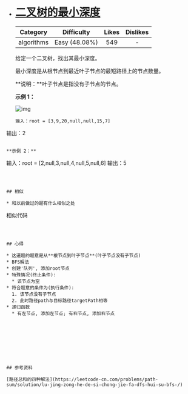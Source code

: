 * # [二叉树的最小深度](https://leetcode-cn.com/problems/minimum-depth-of-binary-tree/description/)

  |  Category  |  Difficulty   | Likes | Dislikes |
  | :--------: | :-----------: | :---: | :------: |
  | algorithms | Easy (48.08%) |  549  |    -     |

  给定一个二叉树，找出其最小深度。

  最小深度是从根节点到最近叶子节点的最短路径上的节点数量。

  **说明：**叶子节点是指没有子节点的节点。

   

  **示例 1：**

  ![img](https://assets.leetcode.com/uploads/2020/10/12/ex_depth.jpg)

  
  
  ```
  输入：root = [3,9,20,null,null,15,7]
输出：2
  ```

  **示例 2：**
  
  ```
  输入：root = [2,null,3,null,4,null,5,null,6]
  输出：5
  ```



## 相似

* 和以前做过的题有什么相似之处

  ```
  相似代码
  ```

  

## 心得

* 这道题的题意是从**根节点到叶子节点**(叶子节点没有子节点)
  * BFS解法
  * 创建'队列', 添加root节点
  * 特殊情况(终止条件):
    * 该节点为空
  * 符合题意的条件为(执行条件):
    1. 该节点没有子节点
    2. 此时路径path与目标路径targetPath相等
  * 递归函数
    * 有左节点, 添加左节点; 有右节点, 添加右节点





​	



## 参考资料

[路径总和的四种解法](https://leetcode-cn.com/problems/path-sum/solution/lu-jing-zong-he-de-si-chong-jie-fa-dfs-hui-su-bfs-/)
